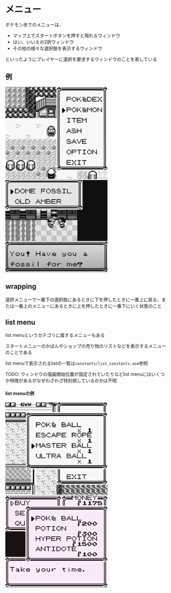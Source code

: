 # メニュー

ポケモン赤でのメニューは、

- マップ上でスタートボタンを押すと現れるウィンドウ
- はい、いいえの2択ウィンドウ
- その他の様々な選択肢を表示するウィンドウ

といったようにプレイヤーに選択を要求するウィンドウのことを表している

## 例  

![start](../docs/image/menu/menu.jpg) &nbsp; ![fossil](../docs/image/menu/fossil.png)

## wrapping

選択メニューで一番下の選択肢にあるときに下を押したときに一番上に戻る、または一番上のメニューにあるときに上を押したときに一番下にいく状態のこと

## list menu

list menuというカテゴリに属するメニューもある

スタートメニューのかばんやショップの売り物のリストなどを表示するメニューのことである

list menuで表示されるlistの一覧は`constants/list_constants.asm`参照

TODO: ウィンドウの描画開始位置が固定されていたりなどlist menuにはいくつか特徴があるがなぜわざわざ特別視しているのかは不明

#### list menuの例

![bag](../docs/image/menu/item_list.jpg) &nbsp; ![sell](../docs/image/menu/sell_list.png)

